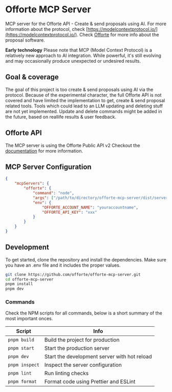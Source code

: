# Offorte MCP Server

MCP server for the Offorte API - Create & send proposals using AI.
For more information about the protocol, check [https://modelcontextprotocol.io/](https://modelcontextprotocol.io/).
Check [Offorte](https://www.offorte.com) for more info about the proposal software.

**Early technology**
Please note that MCP (Model Context Protocol) is a relatively new approach to AI integration.
While powerful, it's still evolving and may occasionally produce unexpected or undesired results.

## Goal & coverage

The goal of this project is too create & send proposals using AI via the protocol.
Because of the experimental character, the full Offorte API is not covered and have limited the implementation to get, create & send proposal related tools.
Tools which could lead to an LLM updating and deleting stuff are not yet implemented.
Update and delete commands might be added in the future, based on reallife results & user feedback.

## Offorte API

The MCP server is using the Offorte Public API v2
Checkout the [documentation](https://www.offorte.com/api-docs/) for more information.

## MCP Server Configuration

```json
{
	"mcpServers": {
		"offorte": {
			"command": "node",
			"args": ["/path/to/directory/offorte-mcp-server/dist/server.js"],
			"env": {
				"OFFORTE_ACCOUNT_NAME": "youraccountname",
				"OFFORTE_API_KEY": "xxx"
			}
		}
	}
}
```

## Development

To get started, clone the repository and install the dependencies.
Make sure you have an .env file and it includes the proper values.

```bash
git clone https://github.com/offorte/offorte-mcp-server.git
cd offorte-mcp-server
pnpm install
pnpm dev
```

### Commands

Check the NPM scripts for all commands, below is a short summary of the most important onces.

| Script         | Info                                         |
| -------------- | -------------------------------------------- |
| `pnpm build`   | Build the project for production             |
| `pnpm start`   | Start the production server                  |
| `pnpm dev`     | Start the development server with hot reload |
| `pnpm inspect` | Inspect the server configuration             |
| `pnpm lint`    | Run linting checks                           |
| `pnpm format`  | Format code using Prettier and ESLint        |
